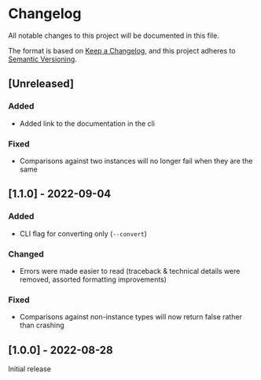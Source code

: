 # Changelog

All notable changes to this project will be documented in this file.

The format is based on [Keep a Changelog](https://keepachangelog.com/en/1.0.0/),
and this project adheres to [Semantic Versioning](https://semver.org/spec/v2.0.0.html).

## [Unreleased]

### Added

- Added link to the documentation in the cli

### Fixed

- Comparisons against two instances will no longer fail when they are the same

## [1.1.0] - 2022-09-04

### Added

- CLI flag for converting only (`--convert`)

### Changed

- Errors were made easier to read (traceback & technical details were removed, assorted formatting improvements)

### Fixed

- Comparisons against non-instance types will now return false rather than crashing

## [1.0.0] - 2022-08-28

Initial release
